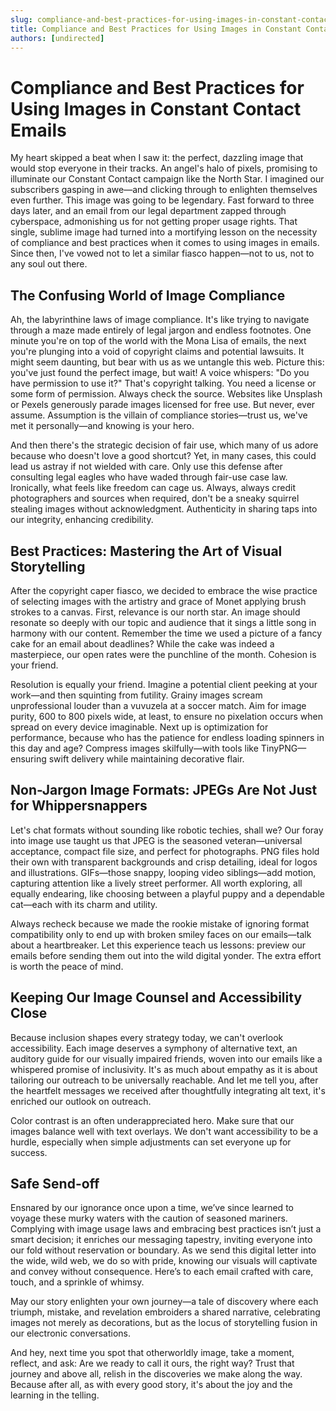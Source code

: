 ```yaml
---
slug: compliance-and-best-practices-for-using-images-in-constant-contact-emails
title: Compliance and Best Practices for Using Images in Constant Contact Emails
authors: [undirected]
---
```



# Compliance and Best Practices for Using Images in Constant Contact Emails

My heart skipped a beat when I saw it: the perfect, dazzling image that would stop everyone in their tracks. An angel's halo of pixels, promising to illuminate our Constant Contact campaign like the North Star. I imagined our subscribers gasping in awe—and clicking through to enlighten themselves even further. This image was going to be legendary. Fast forward to three days later, and an email from our legal department zapped through cyberspace, admonishing us for not getting proper usage rights. That single, sublime image had turned into a mortifying lesson on the necessity of compliance and best practices when it comes to using images in emails. Since then, I've vowed not to let a similar fiasco happen—not to us, not to any soul out there.

## The Confusing World of Image Compliance

Ah, the labyrinthine laws of image compliance. It's like trying to navigate through a maze made entirely of legal jargon and endless footnotes. One minute you're on top of the world with the Mona Lisa of emails, the next you're plunging into a void of copyright claims and potential lawsuits. It might seem daunting, but bear with us as we untangle this web. Picture this: you've just found the perfect image, but wait! A voice whispers: "Do you have permission to use it?" That's copyright talking. You need a license or some form of permission. Always check the source. Websites like Unsplash or Pexels generously parade images licensed for free use. But never, ever assume. Assumption is the villain of compliance stories—trust us, we've met it personally—and knowing is your hero.

And then there's the strategic decision of fair use, which many of us adore because who doesn't love a good shortcut? Yet, in many cases, this could lead us astray if not wielded with care. Only use this defense after consulting legal eagles who have waded through fair-use case law. Ironically, what feels like freedom can cage us. Always, always credit photographers and sources when required, don't be a sneaky squirrel stealing images without acknowledgment. Authenticity in sharing taps into our integrity, enhancing credibility.

## Best Practices: Mastering the Art of Visual Storytelling

After the copyright caper fiasco, we decided to embrace the wise practice of selecting images with the artistry and grace of Monet applying brush strokes to a canvas. First, relevance is our north star. An image should resonate so deeply with our topic and audience that it sings a little song in harmony with our content. Remember the time we used a picture of a fancy cake for an email about deadlines? While the cake was indeed a masterpiece, our open rates were the punchline of the month. Cohesion is your friend.

Resolution is equally your friend. Imagine a potential client peeking at your work—and then squinting from futility. Grainy images scream unprofessional louder than a vuvuzela at a soccer match. Aim for image purity, 600 to 800 pixels wide, at least, to ensure no pixelation occurs when spread on every device imaginable. Next up is optimization for performance, because who has the patience for endless loading spinners in this day and age? Compress images skilfully—with tools like TinyPNG—ensuring swift delivery while maintaining decorative flair.

## Non-Jargon Image Formats: JPEGs Are Not Just for Whippersnappers

Let's chat formats without sounding like robotic techies, shall we? Our foray into image use taught us that JPEG is the seasoned veteran—universal acceptance, compact file size, and perfect for photographs. PNG files hold their own with transparent backgrounds and crisp detailing, ideal for logos and illustrations. GIFs—those snappy, looping video siblings—add motion, capturing attention like a lively street performer. All worth exploring, all equally endearing, like choosing between a playful puppy and a dependable cat—each with its charm and utility.

Always recheck because we made the rookie mistake of ignoring format compatibility only to end up with broken smiley faces on our emails—talk about a heartbreaker. Let this experience teach us lessons: preview our emails before sending them out into the wild digital yonder. The extra effort is worth the peace of mind.

## Keeping Our Image Counsel and Accessibility Close

Because inclusion shapes every strategy today, we can't overlook accessibility. Each image deserves a symphony of alternative text, an auditory guide for our visually impaired friends, woven into our emails like a whispered promise of inclusivity. It's as much about empathy as it is about tailoring our outreach to be universally reachable. And let me tell you, after the heartfelt messages we received after thoughtfully integrating alt text, it's enriched our outlook on outreach.

Color contrast is an often underappreciated hero. Make sure that our images balance well with text overlays. We don't want accessibility to be a hurdle, especially when simple adjustments can set everyone up for success.

## Safe Send-off

Ensnared by our ignorance once upon a time, we’ve since learned to voyage these murky waters with the caution of seasoned mariners. Complying with image usage laws and embracing best practices isn’t just a smart decision; it enriches our messaging tapestry, inviting everyone into our fold without reservation or boundary. As we send this digital letter into the wide, wild web, we do so with pride, knowing our visuals will captivate and convey without consequence. Here’s to each email crafted with care, touch, and a sprinkle of whimsy.

May our story enlighten your own journey—a tale of discovery where each triumph, mistake, and revelation embroiders a shared narrative, celebrating images not merely as decorations, but as the locus of storytelling fusion in our electronic conversations.

And hey, next time you spot that otherworldly image, take a moment, reflect, and ask: Are we ready to call it ours, the right way? Trust that journey and above all, relish in the discoveries we make along the way. Because after all, as with every good story, it's about the joy and the learning in the telling.
```
